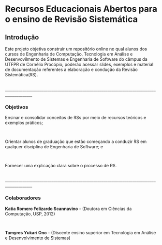<h1>Recursos Educacionais Abertos para o ensino de Revisão Sistemática</h1>
<h2>Introdução</h2>
<p>Este projeto objetiva construir um repositório online no qual 
alunos dos cursos de Engenharia de Computação, Tecnologia em Análise e Desenvovilmento de Sistemas
e Engenharia de Software do câmpus da UTFPR de Cornélio Procópio, poderão acessar slides, exemplos e material de
documentação referentes a elaboração e condução da Revisão Sistemática(RS).</p><br>
____________________________________________________________________________________________<br>
<h3>Objetivos</h3>
<p>Ensinar e consolidar conceitos de RSs por meio de recursos teóricos e exemplos práticos;</p> <br>
<p>Orientar alunos de graduação que estão começando a conduzir RS em qualquer disciplina de Engenharia de Software; e</p><br>
<p>Fornecer uma explicação clara sobre o processo de RS.</p> <br>
____________________________________________________________________________________________<br>

<h3>Colaboradores</h3>
<p><b>Katia Romero Felizardo Scannavino</b> - (Doutora em Ciências da Computação, USP, 2012)</p><br>
<p><b>Tamyres Yukari Ono</b> - (Discente ensino superior em Tecnologia em Análise e Desenvolvimento de Sistemas)</p><br>
